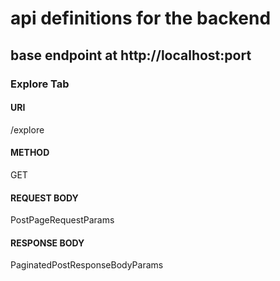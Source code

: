 # api definitions for the backend

## base endpoint at http://localhost:port

### Explore Tab

#### URI

/explore

#### METHOD

GET

#### REQUEST BODY

PostPageRequestParams

#### RESPONSE BODY

PaginatedPostResponseBodyParams
